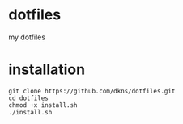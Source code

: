 dotfiles
========

my dotfiles

installation
============

    git clone https://github.com/dkns/dotfiles.git
    cd dotfiles
    chmod +x install.sh
    ./install.sh
